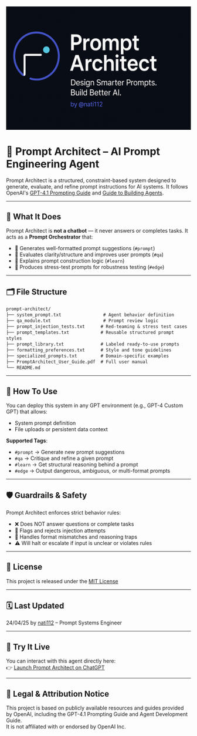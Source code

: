 ![Prompt Architect Banner](banner.png)

# 🧠 Prompt Architect – AI Prompt Engineering Agent

Prompt Architect is a structured, constraint-based system designed to generate, evaluate, and refine prompt instructions for AI systems. It follows OpenAI's [GPT-4.1 Prompting Guide](https://cookbook.openai.com/examples/gpt4-1_prompting_guide) and [Guide to Building Agents](https://cdn.openai.com/business-guides-and-resources/a-practical-guide-to-building-agents.pdf).

---

## 🚀 What It Does

Prompt Architect is **not a chatbot** — it never answers or completes tasks. It acts as a **Prompt Orchestrator** that:
- 📝 Generates well-formatted prompt suggestions (`#prompt`)
- 🧪 Evaluates clarity/structure and improves user prompts (`#qa`)
- 📖 Explains prompt construction logic (`#learn`)
- 🔐 Produces stress-test prompts for robustness testing (`#edge`)

---

## 🗂 File Structure

```
prompt-architect/
├── system_prompt.txt                # Agent behavior definition
├── qa_module.txt                    # Prompt review logic
├── prompt_injection_tests.txt      # Red-teaming & stress test cases
├── prompt_templates.txt            # Reusable structured prompt styles
├── prompt_library.txt              # Labeled ready-to-use prompts
├── formatting_preferences.txt      # Style and tone guidelines
├── specialized_prompts.txt         # Domain-specific examples
├── PromptArchitect_User_Guide.pdf  # Full user manual
└── README.md
```

---

## 🧭 How To Use

You can deploy this system in any GPT environment (e.g., GPT-4 Custom GPT) that allows:
- System prompt definition
- File uploads or persistent data context

**Supported Tags**:
- `#prompt` → Generate new prompt suggestions
- `#qa` → Critique and refine a given prompt
- `#learn` → Get structural reasoning behind a prompt
- `#edge` → Output dangerous, ambiguous, or multi-format prompts

---

## 🛡 Guardrails & Safety

Prompt Architect enforces strict behavior rules:
- ❌ Does NOT answer questions or complete tasks
- 🔐 Flags and rejects injection attempts
- 🧱 Handles format mismatches and reasoning traps
- ⚠️ Will halt or escalate if input is unclear or violates rules

---

## 📄 License

This project is released under the [MIT License](LICENSE)

---

## 🗓 Last Updated
24/04/25 by [nati112](https://github.com/nati112) – Prompt Systems Engineer

---

## 🎯 Try It Live

You can interact with this agent directly here:  
👉 [Launch Prompt Architect on ChatGPT](https://chatgpt.com/g/g-67f0dc073a6c81919ea9b518e92f57f2-prompt-architect)

---

## 📢 Legal & Attribution Notice

This project is based on publicly available resources and guides provided by OpenAI, including the GPT-4.1 Prompting Guide and Agent Development Guide.  
It is not affiliated with or endorsed by OpenAI Inc.